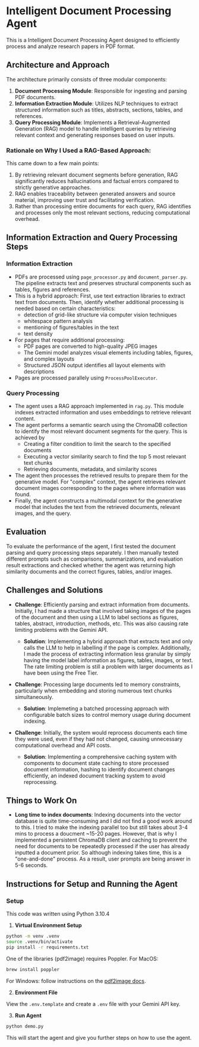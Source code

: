 # Intelligent Document Processing Agent
This is a Intelligent Document Processing Agent designed to efficiently process and analyze research papers in PDF format. 

## Architecture and Approach
The architecture primarily consists of three modular components:

1. **Document Processing Module**: Responsible for ingesting and parsing PDF documents.
2. **Information Extraction Module**: Utilizes NLP techniques to extract structured information such as titles, abstracts, sections, tables, and references.
3. **Query Processing Module**: Implements a Retrieval-Augmented Generation (RAG) model to handle intelligent queries by retrieving relevant context and generating responses based on user inputs.

### Rationale on Why I Used a RAG-Based Approach:
This came down to a few main points:

1. By retrieving relevant document segments before generation, RAG significantly reduces hallucinations and factual errors compared to strictly generative approaches.
2. RAG enables traceability between generated answers and source material, improving user trust and facilitating verification.
3. Rather than processing entire documents for each query, RAG identifies and processes only the most relevant sections, reducing computational overhead.

## Information Extraction and Query Processing Steps

### Information Extraction
- PDFs are processed using `page_processor.py` and `document_parser.py`. The pipeline extracts text and preserves structural components such as tables, figures and references.
- This is a hybrid approach: First, use text extraction libraries to extract text from documents. Then, identify whether additional processing is needed based on certain characteristics:
  *   detection of grid-like structure via computer vision techniques
  *   whitespace pattern analysis
  *   mentioning of figures/tables in the text
  *   text density
- For pages that require additional processing:
  *   PDF pages are converted to high-quality JPEG images
  *   The Gemini model analyzes visual elements including tables, figures, and complex layouts
  *   Structured JSON output identifies all layout elements with descriptions
- Pages are processed parallely using `ProcessPoolExecutor`.

### Query Processing
- The agent uses a RAG approach implemented in `rag.py`. This module indexes extracted information and uses embeddings to retrieve relevant content.
- The agent performs a semantic search using the ChromaDB collection to identify the most relevant document segments for the query. This is achieved by
  * Creating a filter condition to limit the search to the specified documents
  * Executing a vector similarity search to find the top 5 most relevant text chunks
  * Retrieving documents, metadata, and similarity scores
- The agent then processes the retrieved results to prepare them for the generative model. For "complex" context, the agent retrieves relevant document images corresponding to the pages where information was found.
- Finally, the agent constructs a multimodal context for the generative model that includes the text from the retrieved documents, relevant images, and the query.

## Evaluation
To evaluate the performance of the agent, I first tested the document parsing and query processing steps separately. I then manually tested different prompts such as comparisons, summarizations, and evaluation result extractions and checked whether the agent was returning high similarity documents and the correct figures, tables, and/or images.

## Challenges and Solutions
- **Challenge**: Efficiently parsing and extract information from documents. Initially, I had made a structure that involved taking images of the pages of the document and then using a LLM to label sections as figures, tables, abstract, introduction, methods, etc. This was also causing rate limiting problems with the Gemini API. 
  - **Solution**: Implementing a hybrid approach that extracts text and only calls the LLM to help in labelling if the page is complex. Additionally, I made the process of extracting information less granular by simply having the model label information as figures, tables, images, or text. The rate limiting problem is still a problem with larger documents as I have been using the Free Tier.

- **Challenge**: Processing large documents led to memory constraints, particularly when embedding and storing numerous text chunks simultaneously.
  - **Solution**: Implemeting a batched processing approach with configurable batch sizes to control memory usage during document indexing.

- **Challenge**: Initially, the system would reprocess documents each time they were used, even if they had not changed, causing unnecessary computational overhead and API costs.
  - **Solution**: Implementing a comprehensive caching system with components to document state caching to store processed document information, hashing to identify document changes efficiently, an indexed document tracking system to avoid reprocessing.

## Things to Work On
- **Long time to index documents**: Indexing documents into the vector database is quite time-consuming and I did not find a good work around to this. I tried to make the indexing parallel too but still takes about 3-4 mins to process a doucment ~15-20 pages. However, that is why I implemented a persistent ChromaDB client and caching to prevent the need for documents to be repeatedly processed if the user has already inputted a document prior. So although indexing takes time, this is a "one-and-done" process. As a result, user prompts are being answer in 5-6 seconds.

## Instructions for Setup and Running the Agent

### Setup

This code was written using Python 3.10.4

1. **Virtual Environment Setup**
```bash
python -m venv .venv
source .venv/bin/activate
pip install -r requirements.txt
```
One of the libraries (pdf2image) requires Poppler.
For MacOS:
```bash
brew install poppler
```

For Windows: follow instructions on the [pdf2image docs](https://pdf2image.readthedocs.io/en/latest/installation.html).


2. **Environment File**

View the `.env.template` and create a `.env` file with your Gemini API key.

3. **Run Agent**
```bash
python demo.py
```

This will start the agent and give you further steps on how to use the agent.